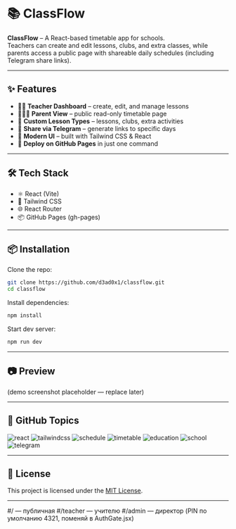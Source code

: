 # 📚 ClassFlow

**ClassFlow** – A React-based timetable app for schools.  
Teachers can create and edit lessons, clubs, and extra classes, while parents access a public page with shareable daily schedules (including Telegram share links).  

---

## ✨ Features
- 👩‍🏫 **Teacher Dashboard** – create, edit, and manage lessons  
- 👨‍👩‍👧 **Parent View** – public read-only timetable page  
- 📅 **Custom Lesson Types** – lessons, clubs, extra activities  
- 🔗 **Share via Telegram** – generate links to specific days  
- 🎨 **Modern UI** – built with Tailwind CSS & React  
- 🚀 **Deploy on GitHub Pages** in just one command  

---

## 🛠️ Tech Stack
- ⚛️ React (Vite)  
- 🎨 Tailwind CSS  
- 🌐 React Router  
- 📦 GitHub Pages (gh-pages)  

---

## 📦 Installation

Clone the repo:
```bash
git clone https://github.com/d3ad0x1/classflow.git
cd classflow
```

Install dependencies:
```bash
npm install
```
Start dev server:
```bash
npm run dev
```

---

## 📷 Preview
(demo screenshot placeholder — replace later)

---

## 🔖 GitHub Topics

![react](https://img.shields.io/badge/topic-react-blue?logo=react)
![tailwindcss](https://img.shields.io/badge/topic-tailwindcss-38B2AC?logo=tailwind-css)
![schedule](https://img.shields.io/badge/topic-schedule-purple)
![timetable](https://img.shields.io/badge/topic-timetable-orange)
![education](https://img.shields.io/badge/topic-education-green)
![school](https://img.shields.io/badge/topic-school-yellow)
![telegram](https://img.shields.io/badge/topic-telegram-2CA5E0?logo=telegram)

---

## 📜 License
This project is licensed under the [MIT License](LICENSE).


---

#/ — публичная
#/teacher — учителю
#/admin — директор (PIN по умолчанию 4321, поменяй в AuthGate.jsx)
